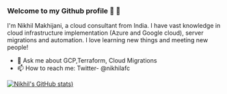 ### Welcome to my Github profile 👋 👋

I'm Nikhil Makhijani, a cloud consultant from India. I have vast knowledge in cloud infrastructure implementation (Azure and Google cloud), server migrations and automation. I love learning new things and meeting new people! 

- 💬 Ask me about GCP,Terraform, Cloud Migrations 
- 📫 How to reach me: Twitter- @nikhilafc

[![Nikhil's GitHub stats](https://github-readme-stats.vercel.app/api?username=nikhilmakhijani&show_icons=true&theme=transparent))](https://github.com/anuraghazra/github-readme-stats)
